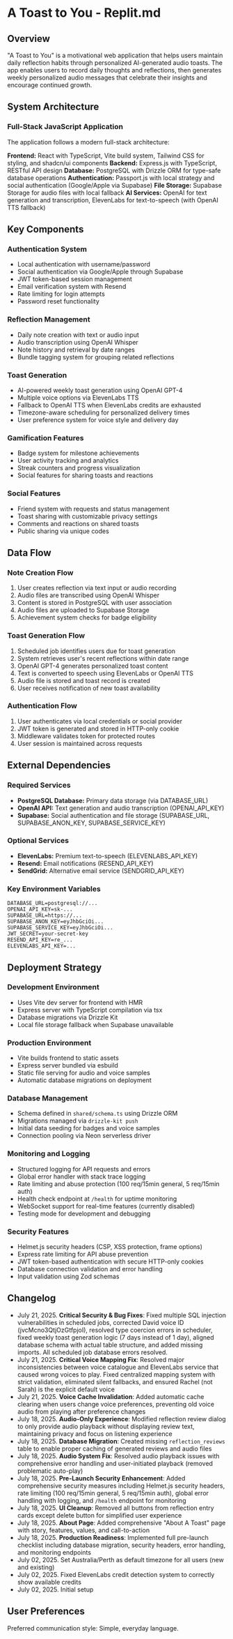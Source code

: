 # A Toast to You - Replit.md

## Overview

"A Toast to You" is a motivational web application that helps users maintain daily reflection habits through personalized AI-generated audio toasts. The app enables users to record daily thoughts and reflections, then generates weekly personalized audio messages that celebrate their insights and encourage continued growth.

## System Architecture

### Full-Stack JavaScript Application
The application follows a modern full-stack architecture:

**Frontend:** React with TypeScript, Vite build system, Tailwind CSS for styling, and shadcn/ui components
**Backend:** Express.js with TypeScript, RESTful API design
**Database:** PostgreSQL with Drizzle ORM for type-safe database operations
**Authentication:** Passport.js with local strategy and social authentication (Google/Apple via Supabase)
**File Storage:** Supabase Storage for audio files with local fallback
**AI Services:** OpenAI for text generation and transcription, ElevenLabs for text-to-speech (with OpenAI TTS fallback)

## Key Components

### Authentication System
- Local authentication with username/password
- Social authentication via Google/Apple through Supabase
- JWT token-based session management
- Email verification system with Resend
- Rate limiting for login attempts
- Password reset functionality

### Reflection Management
- Daily note creation with text or audio input
- Audio transcription using OpenAI Whisper
- Note history and retrieval by date ranges
- Bundle tagging system for grouping related reflections

### Toast Generation
- AI-powered weekly toast generation using OpenAI GPT-4
- Multiple voice options via ElevenLabs TTS
- Fallback to OpenAI TTS when ElevenLabs credits are exhausted
- Timezone-aware scheduling for personalized delivery times
- User preference system for voice style and delivery day

### Gamification Features
- Badge system for milestone achievements
- User activity tracking and analytics
- Streak counters and progress visualization
- Social features for sharing toasts and reactions

### Social Features
- Friend system with requests and status management
- Toast sharing with customizable privacy settings
- Comments and reactions on shared toasts
- Public sharing via unique codes

## Data Flow

### Note Creation Flow
1. User creates reflection via text input or audio recording
2. Audio files are transcribed using OpenAI Whisper
3. Content is stored in PostgreSQL with user association
4. Audio files are uploaded to Supabase Storage
5. Achievement system checks for badge eligibility

### Toast Generation Flow
1. Scheduled job identifies users due for toast generation
2. System retrieves user's recent reflections within date range
3. OpenAI GPT-4 generates personalized toast content
4. Text is converted to speech using ElevenLabs or OpenAI TTS
5. Audio file is stored and toast record is created
6. User receives notification of new toast availability

### Authentication Flow
1. User authenticates via local credentials or social provider
2. JWT token is generated and stored in HTTP-only cookie
3. Middleware validates token for protected routes
4. User session is maintained across requests

## External Dependencies

### Required Services
- **PostgreSQL Database:** Primary data storage (via DATABASE_URL)
- **OpenAI API:** Text generation and audio transcription (OPENAI_API_KEY)
- **Supabase:** Social authentication and file storage (SUPABASE_URL, SUPABASE_ANON_KEY, SUPABASE_SERVICE_KEY)

### Optional Services
- **ElevenLabs:** Premium text-to-speech (ELEVENLABS_API_KEY)
- **Resend:** Email notifications (RESEND_API_KEY)
- **SendGrid:** Alternative email service (SENDGRID_API_KEY)

### Key Environment Variables
```
DATABASE_URL=postgresql://...
OPENAI_API_KEY=sk-...
SUPABASE_URL=https://...
SUPABASE_ANON_KEY=eyJhbGciOi...
SUPABASE_SERVICE_KEY=eyJhbGciOi...
JWT_SECRET=your-secret-key
RESEND_API_KEY=re_...
ELEVENLABS_API_KEY=...
```

## Deployment Strategy

### Development Environment
- Uses Vite dev server for frontend with HMR
- Express server with TypeScript compilation via tsx
- Database migrations via Drizzle Kit
- Local file storage fallback when Supabase unavailable

### Production Environment
- Vite builds frontend to static assets
- Express server bundled via esbuild
- Static file serving for audio and voice samples
- Automatic database migrations on deployment

### Database Management
- Schema defined in `shared/schema.ts` using Drizzle ORM
- Migrations managed via `drizzle-kit push`
- Initial data seeding for badges and voice samples
- Connection pooling via Neon serverless driver

### Monitoring and Logging
- Structured logging for API requests and errors
- Global error handler with stack trace logging
- Rate limiting and abuse protection (100 req/15min general, 5 req/15min auth)
- Health check endpoint at `/health` for uptime monitoring
- WebSocket support for real-time features (currently disabled)
- Testing mode for development and debugging

### Security Features
- Helmet.js security headers (CSP, XSS protection, frame options)
- Express rate limiting for API abuse prevention
- JWT token-based authentication with secure HTTP-only cookies
- Database connection validation and error handling
- Input validation using Zod schemas

## Changelog
- July 21, 2025. **Critical Security & Bug Fixes**: Fixed multiple SQL injection vulnerabilities in scheduled jobs, corrected David voice ID (jvcMcno3QtjOzGtfpjoI), resolved type coercion errors in scheduler, fixed weekly toast generation logic (7 days instead of 1 day), aligned database schema with actual table structure, and added missing imports. All scheduled job database errors resolved.
- July 21, 2025. **Critical Voice Mapping Fix**: Resolved major inconsistencies between voice catalogue and ElevenLabs service that caused wrong voices to play. Fixed centralized mapping system with strict validation, eliminated silent fallbacks, and ensured Rachel (not Sarah) is the explicit default voice
- July 21, 2025. **Voice Cache Invalidation**: Added automatic cache clearing when users change voice preferences, preventing old voice audio from playing after preference changes
- July 18, 2025. **Audio-Only Experience**: Modified reflection review dialog to only provide audio playback without displaying review text, maintaining privacy and focus on listening experience
- July 18, 2025. **Database Migration**: Created missing `reflection_reviews` table to enable proper caching of generated reviews and audio files
- July 18, 2025. **Audio System Fix**: Resolved audio playback issues with comprehensive error handling and user-initiated playback (removed problematic auto-play)
- July 18, 2025. **Pre-Launch Security Enhancement**: Added comprehensive security measures including Helmet.js security headers, rate limiting (100 req/15min general, 5 req/15min auth), global error handling with logging, and `/health` endpoint for monitoring
- July 18, 2025. **UI Cleanup**: Removed all buttons from reflection entry cards except delete button for simplified user experience
- July 18, 2025. **About Page**: Added comprehensive "About A Toast" page with story, features, values, and call-to-action
- July 18, 2025. **Production Readiness**: Implemented full pre-launch checklist including database migration, security headers, error handling, and monitoring endpoints
- July 02, 2025. Set Australia/Perth as default timezone for all users (new and existing)
- July 02, 2025. Fixed ElevenLabs credit detection system to correctly show available credits
- July 02, 2025. Initial setup

## User Preferences

Preferred communication style: Simple, everyday language.